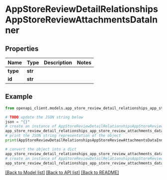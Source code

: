 # AppStoreReviewDetailRelationshipsAppStoreReviewAttachmentsDataInner


## Properties

Name | Type | Description | Notes
------------ | ------------- | ------------- | -------------
**type** | **str** |  | 
**id** | **str** |  | 

## Example

```python
from openapi_client.models.app_store_review_detail_relationships_app_store_review_attachments_data_inner import AppStoreReviewDetailRelationshipsAppStoreReviewAttachmentsDataInner

# TODO update the JSON string below
json = "{}"
# create an instance of AppStoreReviewDetailRelationshipsAppStoreReviewAttachmentsDataInner from a JSON string
app_store_review_detail_relationships_app_store_review_attachments_data_inner_instance = AppStoreReviewDetailRelationshipsAppStoreReviewAttachmentsDataInner.from_json(json)
# print the JSON string representation of the object
print(AppStoreReviewDetailRelationshipsAppStoreReviewAttachmentsDataInner.to_json())

# convert the object into a dict
app_store_review_detail_relationships_app_store_review_attachments_data_inner_dict = app_store_review_detail_relationships_app_store_review_attachments_data_inner_instance.to_dict()
# create an instance of AppStoreReviewDetailRelationshipsAppStoreReviewAttachmentsDataInner from a dict
app_store_review_detail_relationships_app_store_review_attachments_data_inner_from_dict = AppStoreReviewDetailRelationshipsAppStoreReviewAttachmentsDataInner.from_dict(app_store_review_detail_relationships_app_store_review_attachments_data_inner_dict)
```
[[Back to Model list]](../README.md#documentation-for-models) [[Back to API list]](../README.md#documentation-for-api-endpoints) [[Back to README]](../README.md)


